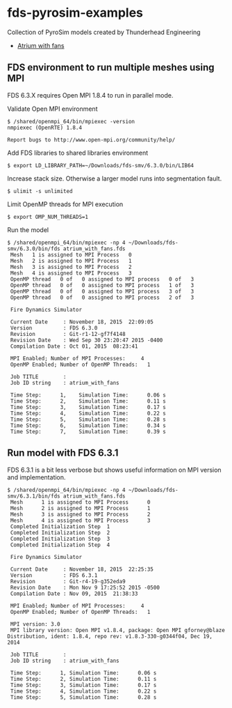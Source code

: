 # fds-pyrosim-examples
Collection of PyroSim models created by Thunderhead Engineering

* [Atrium with fans](http://www.thunderheadeng.com/pyrosim/fundamentals/#atrium_example)


## FDS environment to run multiple meshes using MPI
FDS 6.3.X requires Open MPI 1.8.4 to run in parallel mode.

Validate Open MPI environment 

```
$ /shared/openmpi_64/bin/mpiexec -version
nmpiexec (OpenRTE) 1.8.4

Report bugs to http://www.open-mpi.org/community/help/
```

Add FDS libraries to shared libraries environment

```
$ export LD_LIBRARY_PATH=~/Downloads/fds-smv/6.3.0/bin/LIB64
```

Increase stack size. Otherwise a larger model runs into segmentation fault.

```
$ ulimit -s unlimited
```

Limit OpenMP threads for MPI execution

```
$ export OMP_NUM_THREADS=1
```

Run the model

```
$ /shared/openmpi_64/bin/mpiexec -np 4 ~/Downloads/fds-smv/6.3.0/bin/fds atrium_with_fans.fds 
 Mesh   1 is assigned to MPI Process   0
 Mesh   2 is assigned to MPI Process   1
 Mesh   3 is assigned to MPI Process   2
 Mesh   4 is assigned to MPI Process   3
 OpenMP thread   0 of   0 assigned to MPI process   0 of   3
 OpenMP thread   0 of   0 assigned to MPI process   1 of   3
 OpenMP thread   0 of   0 assigned to MPI process   3 of   3
 OpenMP thread   0 of   0 assigned to MPI process   2 of   3

 Fire Dynamics Simulator

 Current Date     : November 18, 2015  22:09:05
 Version          : FDS 6.3.0
 Revision         : Git-r1-12-gf7f4148
 Revision Date    : Wed Sep 30 23:20:47 2015 -0400
 Compilation Date : Oct 01, 2015  08:23:41

 MPI Enabled; Number of MPI Processes:     4
 OpenMP Enabled; Number of OpenMP Threads:   1

 Job TITLE        : 
 Job ID string    : atrium_with_fans

 Time Step:      1,    Simulation Time:      0.06 s
 Time Step:      2,    Simulation Time:      0.11 s
 Time Step:      3,    Simulation Time:      0.17 s
 Time Step:      4,    Simulation Time:      0.22 s
 Time Step:      5,    Simulation Time:      0.28 s
 Time Step:      6,    Simulation Time:      0.34 s
 Time Step:      7,    Simulation Time:      0.39 s
```

## Run model with FDS 6.3.1
FDS 6.3.1 is a bit less verbose but shows useful information on MPI version and implementation.

```
$ /shared/openmpi_64/bin/mpiexec -np 4 ~/Downloads/fds-smv/6.3.1/bin/fds atrium_with_fans.fds 
 Mesh      1 is assigned to MPI Process      0
 Mesh      2 is assigned to MPI Process      1
 Mesh      3 is assigned to MPI Process      2
 Mesh      4 is assigned to MPI Process      3
 Completed Initialization Step  1
 Completed Initialization Step  2
 Completed Initialization Step  3
 Completed Initialization Step  4

 Fire Dynamics Simulator

 Current Date     : November 18, 2015  22:25:35
 Version          : FDS 6.3.1
 Revision         : Git-r4-19-g352eda9
 Revision Date    : Mon Nov 9 17:25:52 2015 -0500
 Compilation Date : Nov 09, 2015  21:38:33

 MPI Enabled; Number of MPI Processes:     4
 OpenMP Enabled; Number of OpenMP Threads:   1

 MPI version: 3.0
 MPI library version: Open MPI v1.8.4, package: Open MPI gforney@blaze Distribution, ident: 1.8.4, repo rev: v1.8.3-330-g0344f04, Dec 19, 2014

 Job TITLE        : 
 Job ID string    : atrium_with_fans

 Time Step:      1, Simulation Time:      0.06 s
 Time Step:      2, Simulation Time:      0.11 s
 Time Step:      3, Simulation Time:      0.17 s
 Time Step:      4, Simulation Time:      0.22 s
 Time Step:      5, Simulation Time:      0.28 s
 ```
